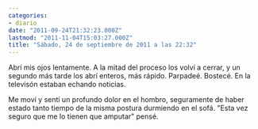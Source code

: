 ```yaml
---
categories:
- diario
date: "2011-09-24T21:32:23.000Z"
lastmod: "2011-11-04T15:03:27.000Z"
title: "Sábado, 24 de septiembre de 2011 a las 22:32"
---
```


Abrí­ mis ojos lentamente. A la mitad del proceso los volví­ a cerrar, y un segundo más tarde los abrí­ enteros, más rápido. Parpadeé. Bostecé. En la televisón estaban echando noticias.

Me moví­ y sentí­ un profundo dolor en el hombro, seguramente de haber estado tanto tiempo de la misma postura durmiendo en el sofá.
"Esta vez seguro que me lo tienen que amputar" pensé.